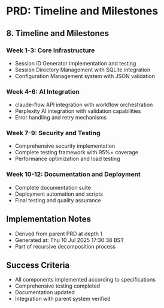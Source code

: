 # PRD: Timeline and Milestones

## 8. Timeline and Milestones

### Week 1-3: Core Infrastructure
- Session ID Generator implementation and testing
- Session Directory Management with SQLite integration
- Configuration Management system with JSON validation

### Week 4-6: AI Integration
- claude-flow API integration with workflow orchestration
- Perplexity AI integration with validation capabilities
- Error handling and retry mechanisms

### Week 7-9: Security and Testing
- Comprehensive security implementation
- Complete testing framework with 95%+ coverage
- Performance optimization and load testing

### Week 10-12: Documentation and Deployment
- Complete documentation suite
- Deployment automation and scripts
- Final testing and quality assurance


## Implementation Notes
- Derived from parent PRD at depth 1
- Generated at: Thu 10 Jul 2025 17:30:38 BST
- Part of recursive decomposition process

## Success Criteria
- All components implemented according to specifications
- Comprehensive testing completed
- Documentation updated
- Integration with parent system verified

